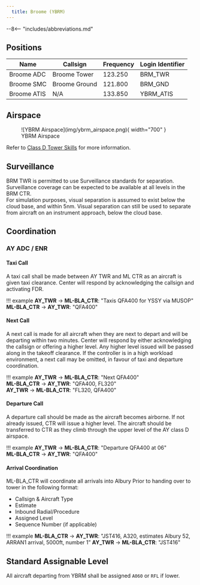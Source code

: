 ```yaml
---
  title: Broome (YBRM)
---
```


--8<-- "includes/abbreviations.md"

## Positions

| Name | Callsign | Frequency | Login Identifier |
| ---- | -------- | --------- | ---------------- |
| Broome ADC | Broome Tower | 123.250 | BRM_TWR |
| Broome SMC | Broome Ground | 121.800 | BRM_GND |
| Broome ATIS | N/A | 133.850 | YBRM_ATIS |

## Airspace

<figure markdown>
![YBRM Airspace](img/ybrm_airspace.png){ width="700" }
  <figcaption>YBRM Airspace</figcaption>
</figure>

Refer to [Class D Tower Skills](../../controller-skills/classdtwr/) for more information.

## Surveillance
BRM TWR is permitted to use Surveillance standards for separation. Surveillance coverage can be expected to be available at all levels in the BRM CTR.  
For simulation purposes, visual separation is assumed to exist below the cloud base, and within 5nm. Visual separation can still be used to separate from aircraft on an instrument approach, below the cloud base.
## Coordination
### AY ADC / ENR

#### Taxi Call
A taxi call shall be made between AY TWR and ML CTR as an aircraft is given taxi clearance. Center will respond by acknowledging the callsign and activating FDR.

!!! example
    **AY_TWR** -> **ML-BLA_CTR**: "Taxis QFA400 for YSSY via MUSOP"  
    **ML-BLA_CTR** -> **AY_TWR**: "QFA400"  

#### Next Call
A next call is made for all aircraft when they are next to depart and will be departing within two minutes. Center will respond by either acknowledging the callsign or offering a higher level. Any higher level issued will be passed along in the takeoff clearance. If the controller is in a high workload environment, a next call may be omitted, in favour of taxi and departure coordination.

!!! example
    **AY_TWR** -> **ML-BLA_CTR**: "Next QFA400"  
    **ML-BLA_CTR** -> **AY_TWR**: "QFA400, FL320"  
    **AY_TWR** -> **ML-BLA_CTR**: "FL320, QFA400"  

#### Departure Call
A departure call should be made as the aircraft becomes airborne. If not already issued, CTR will issue a higher level. The aircraft should be transferred to CTR as they climb through the upper level of the AY class D airspace.

!!! example
    **AY_TWR** -> **ML-BLA_CTR**: "Departure QFA400 at 06"  
    **ML-BLA_CTR** -> **AY_TWR**: "QFA400"

#### Arrival Coordination
ML-BLA_CTR will coordinate all arrivals into Albury Prior to handing over to tower in the following format:

- Callsign & Aircraft Type
- Estimate
- Inbound Radial/Procedure
- Assigned Level
- Sequence Number (if applicable)

!!! example
    **ML-BLA_CTR** -> **AY_TWR**: "JST416, A320, estimates Albury 52, ARRAN1 arrival, 5000ft, number 1”
    **AY_TWR** -> **ML-BLA_CTR**: "JST416"

## Standard Assignable Level
All aircraft departing from YBRM shall be assigned `A060` or `RFL` if lower.
